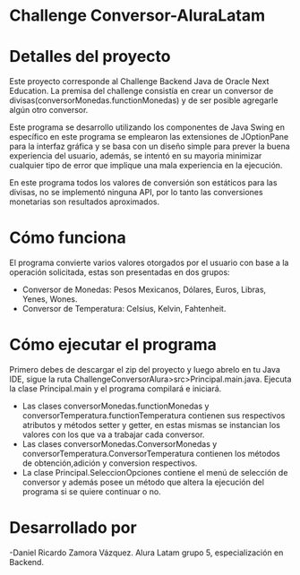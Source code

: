 # Challenge Conversor-AluraLatam
# Detalles del proyecto

Este proyecto corresponde al Challenge Backend Java de Oracle Next Education. La premisa del challenge consistía en crear un conversor de divisas(conversorMonedas.functionMonedas) y de ser posible agregarle algún otro conversor.

Este programa se desarrollo utilizando los componentes de Java Swing en específico en este programa se emplearon las extensiones de JOptionPane para la interfaz gráfica y se basa con un diseño simple para prever la buena experiencia del usuario, además, se intentó en su mayoria minimizar cualquier tipo de error que implique una mala experiencia en la ejecución.

En este programa todos los valores de conversión son estáticos para las divisas, no se implementó ninguna API, por lo tanto las conversiones monetarias son resultados aproximados.

# Cómo funciona
El programa convierte varios valores otorgados por el usuario con base a la operación solicitada, estas son presentadas en dos grupos:

- Conversor de Monedas: Pesos Mexicanos, Dólares, Euros, Libras, Yenes, Wones.
- Conversor de Temperatura: Celsius, Kelvin, Fahtenheit.

# Cómo ejecutar el programa
Primero debes de descargar el zip del proyecto y luego abrelo en tu Java IDE, sigue la ruta ChallengeConversorAlura>src>Principal.main.java.
Ejecuta la clase Principal.main y el programa compilará e iniciará.

- Las clases conversorMonedas.functionMonedas y conversorTemperatura.functionTemperatura contienen sus respectivos atributos y métodos setter y getter, en estas mismas se instancian los valores con los que va a trabajar cada conversor.
- Las clases conversorMonedas.ConversorMonedas y conversorTemperatura.ConversorTemperatura contienen los métodos de obtención,adición y conversion respectivos.
- La clase Principal.SeleccionOpciones contiene el menú de selección de conversor y además posee un método que altera la ejecución del programa si se quiere continuar o no.

# Desarrollado por
-Daniel Ricardo Zamora Vázquez. Alura Latam grupo 5, especialización en Backend.
